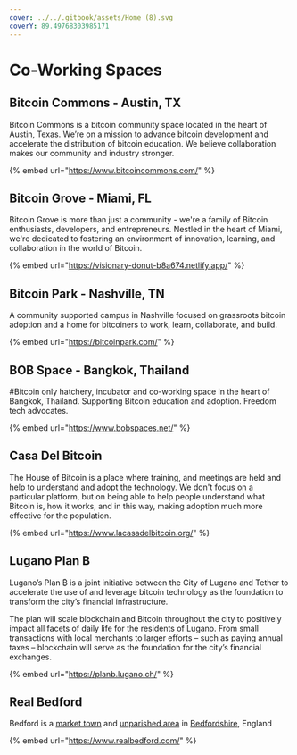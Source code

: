 ```yaml
---
cover: ../../.gitbook/assets/Home (8).svg
coverY: 89.49768303985171
---
```


# Co-Working Spaces

## Bitcoin Commons - Austin, TX

Bitcoin Commons is a bitcoin community space located in the heart of Austin, Texas. We’re on a mission to advance bitcoin development and accelerate the distribution of bitcoin education. We believe collaboration makes our community and industry stronger.

{% embed url="https://www.bitcoincommons.com/" %}

## Bitcoin Grove - Miami, FL

Bitcoin Grove is more than just a community - we're a family of Bitcoin enthusiasts, developers, and entrepreneurs. Nestled in the heart of Miami, we're dedicated to fostering an environment of innovation, learning, and collaboration in the world of Bitcoin.

{% embed url="https://visionary-donut-b8a674.netlify.app/" %}

## Bitcoin Park - Nashville, TN

A community supported campus in Nashville focused on grassroots bitcoin adoption and a home for bitcoiners to work, learn, collaborate, and build.

{% embed url="https://bitcoinpark.com/" %}

## BOB Space - Bangkok, Thailand

\#Bitcoin only hatchery, incubator and co-working space in the heart of Bangkok, Thailand. Supporting Bitcoin education and adoption. Freedom tech advocates.

{% embed url="https://www.bobspaces.net/" %}

## Casa Del Bitcoin

The House of Bitcoin is a place where training, and meetings are held and help to understand and adopt the technology. We don't focus on a particular platform, but on being able to help people understand what Bitcoin is, how it works, and in this way, making adoption much more effective for the population.

{% embed url="https://www.lacasadelbitcoin.org/" %}

## Lugano Plan B

Lugano’s Plan ₿ is a joint initiative between the City of Lugano and Tether to accelerate the use of and leverage bitcoin technology as the foundation to transform the city’s financial infrastructure.

The plan will scale blockchain and Bitcoin throughout the city to positively impact all facets of daily life for the residents of Lugano. From small transactions with local merchants to larger efforts – such as paying annual taxes – blockchain will serve as the foundation for the city’s financial exchanges.

{% embed url="https://planb.lugano.ch/" %}

## Real Bedford

Bedford is a [market town](https://en.wikipedia.org/wiki/Market\_town) and [unparished area](https://en.wikipedia.org/wiki/Unparished\_area) in [Bedfordshire](https://en.wikipedia.org/wiki/Bedfordshire), England

{% embed url="https://www.realbedford.com/" %}

